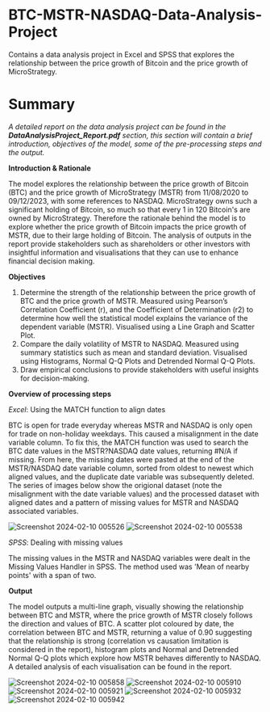 # BTC-MSTR-NASDAQ-Data-Analysis-Project
Contains a data analysis project in Excel and SPSS that explores the relationship between the price growth of Bitcoin and the price growth of MicroStrategy.

# Summary
_A detailed report on the data analysis project can be found in the **DataAnalysisProject_Report.pdf** section, this section will contain a brief introduction, objectives of the model, some of the pre-processing steps and the output._

**Introduction & Rationale**

The model explores the relationship between the price growth of Bitcoin (BTC) and the price growth of MicroStrategy (MSTR) from 11/08/2020 to 09/12/2023, with some references to NASDAQ. MicroStrategy owns such a significant holding of Bitcoin, so much so that every 1 in 120 Bitcoin's are owned by MicroStrategy. Therefore the rationale behind the model is to explore whether the price growth of Bitcoin impacts the price growth of MSTR, due to their large holding of Bitcoin. The analysis of outputs in the report provide stakeholders such as shareholders or other investors with insightful information and visualisations that they can use to enhance financial decision making.

**Objectives**

1. Determine the strength of the relationship between the price growth of BTC and the price growth of MSTR.
   Measured using Pearson’s Correlation Coefficient (r), and the Coefficient of Determination (r2) to determine how well the statistical model explains the variance of the dependent variable (MSTR). 
   Visualised using a Line Graph and Scatter Plot.
3. Compare the daily volatility of MSTR to NASDAQ.
   Measured using summary statistics such as mean and standard deviation.
   Visualised using Histograms, Normal Q-Q Plots and Detrended Normal Q-Q Plots.
4. Draw empirical conclusions to provide stakeholders with useful insights for decision-making.

**Overview of processing steps**

_Excel_: Using the MATCH function to align dates

BTC is open for trade everyday whereas MSTR and NASDAQ is only open for trade on non-holiday weekdays. This caused a misalignment in the date variable column. To fix this, the MATCH function was used to search the BTC date values in the MSTR?NASDAQ date values, returning #N/A if missing. From here, the missing dates were pasted at the end of the MSTR/NASDAQ date variable column, sorted from oldest to newest which aligned values, and the duplicate date variable was subsequently deleted. The series of images below show the origional dataset (note the misalignment with the date variable values) and the processed dataset with aligned dates and a pattern of missing values for MSTR and NASDAQ associated variables.

![Screenshot 2024-02-10 005526](https://github.com/Z-G-S/BTC-MSTR-NASDAQ-Data-Analysis-Project/assets/140622522/4b8b4d94-7c8b-4d27-8fb1-7b97f232528f)
![Screenshot 2024-02-10 005538](https://github.com/Z-G-S/BTC-MSTR-NASDAQ-Data-Analysis-Project/assets/140622522/4078cee7-21ae-4b6b-89d7-17e5533f433a)

_SPSS_: Dealing with missing values

The missing values in the MSTR and NASDAQ variables were dealt in the Missing Values Handler in SPSS. The method used was 'Mean of nearby points' with a span of two.

**Output**

The model outputs a multi-line graph, visually showing the relationship between BTC and MSTR, where the price growth of MSTR closely follows the direction and values of BTC. A scatter plot coloured by date, the correlation between BTC and MSTR, returning a value of 0.90 suggesting that the relationship is strong (correlation vs causation limitation is considered in the report), histogram plots and Normal and Detrended Normal Q-Q plots which explore how MSTR behaves differently to NASDAQ. A detailed analysis of each visualisation can be found in the report.

![Screenshot 2024-02-10 005858](https://github.com/Z-G-S/BTC-MSTR-NASDAQ-Data-Analysis-Project/assets/140622522/2ab1c060-24da-4d65-a0c4-c5fdaa942f90)
![Screenshot 2024-02-10 005910](https://github.com/Z-G-S/BTC-MSTR-NASDAQ-Data-Analysis-Project/assets/140622522/2bf9e5b4-d1de-456d-a757-32d13e62607f)
![Screenshot 2024-02-10 005921](https://github.com/Z-G-S/BTC-MSTR-NASDAQ-Data-Analysis-Project/assets/140622522/7ad9274a-4e56-46b0-8a13-48aeca5479c4)
![Screenshot 2024-02-10 005932](https://github.com/Z-G-S/BTC-MSTR-NASDAQ-Data-Analysis-Project/assets/140622522/764ba578-5f8a-4392-962a-49d6d7268fb9)
![Screenshot 2024-02-10 005942](https://github.com/Z-G-S/BTC-MSTR-NASDAQ-Data-Analysis-Project/assets/140622522/4e32ee76-2284-456a-9b51-055e49befb1e)





